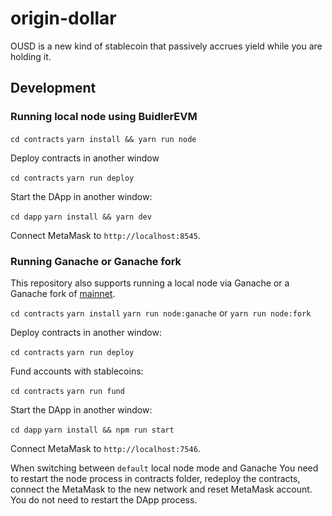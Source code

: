# origin-dollar

OUSD is a new kind of stablecoin that passively accrues yield while you are holding it.


## Development

### Running local node using BuidlerEVM

`cd contracts`
`yarn install && yarn run node`

Deploy contracts in another window

`cd contracts`
`yarn run deploy`

Start the DApp in another window:

`cd dapp`
`yarn install && yarn dev`

Connect MetaMask to `http://localhost:8545`.

### Running Ganache or Ganache fork

This repository also supports running a local node via Ganache or a Ganache fork of [mainnet](https://medium.com/ethereum-grid/forking-ethereum-mainnet-mint-your-own-dai-d8b62a82b3f7).


`cd contracts`
`yarn install`
`yarn run node:ganache` or `yarn run node:fork`

Deploy contracts in another window:

`cd contracts`
`yarn run deploy`

Fund accounts with stablecoins:

`cd contracts`
`yarn run fund`

Start the DApp in another window:

`cd dapp`
`yarn install && npm run start`

Connect MetaMask to `http://localhost:7546`.

When switching between `default` local node mode and Ganache You need to restart the node process in contracts folder, redeploy the contracts, connect the MetaMask to the new network and reset MetaMask account. You do not need to restart the DApp process.
